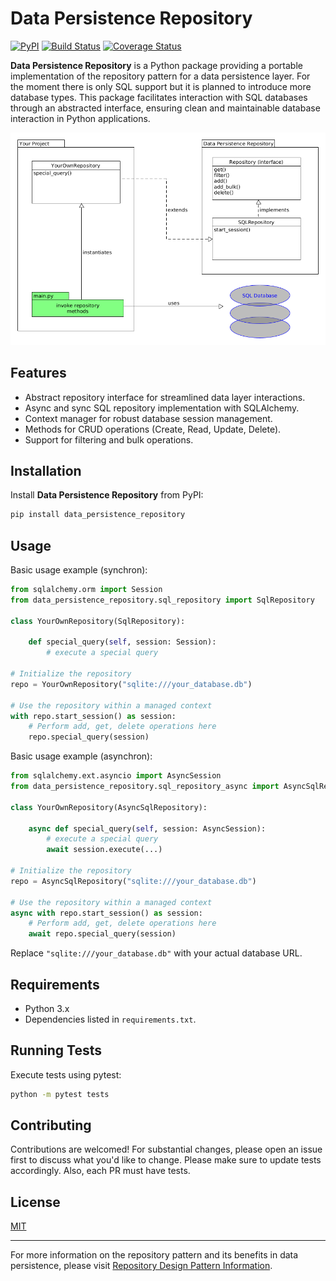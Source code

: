 # Data Persistence Repository

[![PyPI](https://img.shields.io/pypi/v/data_persistence_repository)](https://pypi.org/project/data-persistence-repository)
[![Build Status](https://github.com/smileservices/data_persistence_repository/actions/workflows/sql_postgres.yml/badge.svg)](https://github.com/smileservices/data_persistence_repository/actions)
[![Coverage Status](https://coveralls.io/repos/github/smileservices/data_persistence_repository/badge.svg?branch=main)](https://coveralls.io/github/smileservices/data_persistence_repository?branch=main)

**Data Persistence Repository** is a Python package providing a portable implementation of the repository pattern for a
data persistence layer. For the moment there is only SQL support but it is planned to introduce more database types.
This package facilitates interaction with SQL databases through an abstracted interface, ensuring clean and maintainable
database interaction in Python applications.

![Diagram](https://github.com/smileservices/data_persistence_repository/blob/main/diagram.png)

## Features

- Abstract repository interface for streamlined data layer interactions.
- Async and sync SQL repository implementation with SQLAlchemy.
- Context manager for robust database session management.
- Methods for CRUD operations (Create, Read, Update, Delete).
- Support for filtering and bulk operations.

## Installation

Install **Data Persistence Repository** from PyPI:

```bash
pip install data_persistence_repository
```

## Usage

Basic usage example (synchron):

```python
from sqlalchemy.orm import Session
from data_persistence_repository.sql_repository import SqlRepository

class YourOwnRepository(SqlRepository):
    
    def special_query(self, session: Session):
        # execute a special query
        
# Initialize the repository
repo = YourOwnRepository("sqlite:///your_database.db")

# Use the repository within a managed context
with repo.start_session() as session:
    # Perform add, get, delete operations here
    repo.special_query(session)
```

Basic usage example (asynchron):

```python
from sqlalchemy.ext.asyncio import AsyncSession
from data_persistence_repository.sql_repository_async import AsyncSqlRepository

class YourOwnRepository(AsyncSqlRepository):
    
    async def special_query(self, session: AsyncSession):
        # execute a special query
        await session.execute(...)

# Initialize the repository
repo = AsyncSqlRepository("sqlite:///your_database.db")

# Use the repository within a managed context
async with repo.start_session() as session:
    # Perform add, get, delete operations here
    await repo.special_query(session)
```

Replace `"sqlite:///your_database.db"` with your actual database URL.

## Requirements

- Python 3.x
- Dependencies listed in `requirements.txt`.

## Running Tests

Execute tests using pytest:

```bash
python -m pytest tests
```

## Contributing

Contributions are welcomed! For substantial changes, please open an issue first to discuss what you'd like to change.
Please make sure to update tests accordingly. Also, each PR must have tests.

## License

[MIT](https://choosealicense.com/licenses/mit/)

---

For more information on the repository pattern and its benefits in data persistence, please
visit [Repository Design Pattern Information](https://www.geeksforgeeks.org/repository-design-pattern/).
